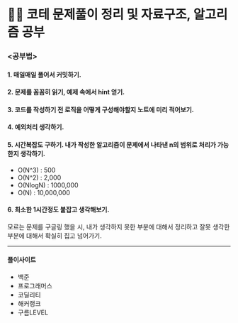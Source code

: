 # 👨‍💻 코테 문제풀이 정리 및 자료구조, 알고리즘 공부

### <공부법>

#### 1. 매일매일 풀어서 커밋하기.

#### 2. 문제를 꼼꼼히 읽기, 예제 속에서 hint 얻기.

#### 3. 코드를 작성하기 전 로직을 어떻게 구성해야할지 노트에 미리 적어보기.

#### 4. 예외처리 생각하기.

#### 5. 시간복잡도 구하기. 내가 작성한 알고리즘이 문제에서 나타낸 n의 범위로 처리가 가능한지 생각하기.

  - O(N^3) : 500
  - O(N^2) : 2,000
  - O(NlogN) : 1000,000
  - O(N) : 10,000,000

#### 6. 최소한 1시간정도 붙잡고 생각해보기.
모르는 문제를 구글링 했을 시, 내가 생각하지 못한 부분에 대해서 정리하고 잘못 생각한 부분에 대해서 확실히 집고 넘어가기. 

---

#### 풀이사이트
- 백준
- 프로그래머스
- 코딜리티
- 해커랭크
- 구름LEVEL
